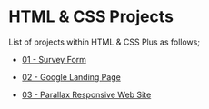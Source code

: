 # HTML & CSS Projects

List of projects within HTML & CSS Plus as follows;

- [ 01 - Survey Form](./001-survey-form/README.md)

- [ 02 - Google Landing Page](./002-google-landing-page/README.md)

- [ 03 - Parallax Responsive Web Site](./003-parallax-website/README.md)
